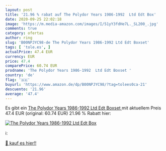 ```yaml
---
layout: post
title: '21.96 % rabat auf The Polydor Years 1986-1992  Ltd Edt Box'
date: 2020-09-25 22:02:18
image: 'https://m.media-amazon.com/images/I/51yY3fdHe7L._SL200_.jpg'
comments: true
category: ofertas
author: ring
slug: 'B00NPJYC98-de The Polydor Years 1986-1992 Ltd Edt Boxset'
tags: [ 'tole.es', ]
actualPrice: 47.4 EUR
currency: EUR
price: 47.4
comparePrice: 60.74 EUR
prodname: 'The Polydor Years 1986-1992  Ltd Edt Boxset '
country: 'de'
flag: '🇩🇪'
buyurl: 'https://www.amazon.de/dp/B00NPJYC98/?tag=tolees0ca-21'
descuento: '21.96'
average: '47.4'
---
```


Es gibt ein [The Polydor Years 1986-1992  Ltd Edt Boxset ](https://www.amazon.de/dp/B00NPJYC98/?tag=tolees0ca-21) mit aktuellem Preis 47.4 EUR (original: 60.74 EUR) 21.96 % Rabatt hier:

[![The Polydor Years 1986-1992  Ltd Edt Box](https://m.media-amazon.com/images/I/51yY3fdHe7L._SL200_.jpg)](https://www.amazon.de/dp/B00NPJYC98/?tag=tolees0ca-21)

ℹ️:


[🛒 kauf es hier!!](https://www.amazon.de/dp/B00NPJYC98/?tag=tolees0ca-21)
